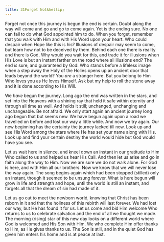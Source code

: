 ```yaml
---
title: 31Forget Not&hellip;
---
```


Forget not once this journey is begun the end is certain. Doubt along
the way will come and go and go to come again. Yet is the ending sure. No
one can fail to do what God appointed him to do. When you forget,
remember that you walk with Him and with His Word upon your heart. Who
could despair when Hope like this is his? Illusions of despair may seem
to come, but learn how not to be deceived by them. Behind each one there
is reality and there is God. Why would you wait for this, and trade it
for illusions when His Love is but an instant farther on the road where
all illusions end? The end *is* sure, and guaranteed by God. Who stands
before a lifeless image when a step away the Holy of the Holies opens up
an ancient door that leads beyond the world? You *are* a stranger here.
But you belong to Him Who loves you as He loves Himself. Ask but my help
to roll the stone away and it is done according to His Will.

We *have* begun the journey. Long ago the end was written in the stars,
and set into the Heavens with a shining ray that held it safe within
eternity and through all time as well. And holds it still; unchanged,
unchanging and unchangeable. Be not afraid. We only start again an
ancient journey long ago begun that but seems new. We have begun again
upon a road we travelled on before and lost our way a little while. And
now we try again. Our new beginning has the certainty the journey lacked
till now. Look up and see His Word among the stars where He has set your
name along with His. Look up and find your certain destiny the world
would hide but God would have you see.

Let us wait here in silence, and kneel down an instant in our gratitude
to Him Who called to us and helped us hear His Call. And then let us
arise and go in faith along the way to Him. Now we are sure we do not
walk alone. For God is here, and with Him all our brothers. Now we know
that we will never lose the way again. The song begins again which had
been stopped (stilled) only an instant, though it seemed to be unsung
forever. What is here begun will grow in life and strength and hope,
until the world is still an instant, and forgets all that the dream of
sin had made of it.

Let us go out to meet the newborn world, knowing that Christ has been
reborn in it and that the holiness of this rebirth will last forever. We
had lost our way, but He has found it for us. Let us come and bid Him
welcome Who returns to us to celebrate salvation and the end of all we
thought we made. The morning (rising) star of this new day looks on a
different world where God is welcomed and His Son with Him. We who
complete Him offer thanks to Him, as He gives thanks to us. The Son is
still, and in the quiet God has given him enters his home and is at
peace at last.


